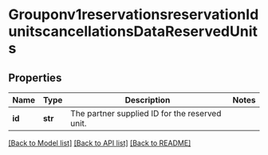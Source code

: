 # Grouponv1reservationsreservationIdunitscancellationsDataReservedUnits

## Properties
Name | Type | Description | Notes
------------ | ------------- | ------------- | -------------
**id** | **str** | The partner supplied ID for the reserved unit.  | 

[[Back to Model list]](../README.md#documentation-for-models) [[Back to API list]](../README.md#documentation-for-api-endpoints) [[Back to README]](../README.md)

